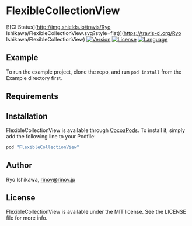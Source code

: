 # FlexibleCollectionView

[![CI Status](http://img.shields.io/travis/Ryo Ishikawa/FlexibleCollectionView.svg?style=flat)](https://travis-ci.org/Ryo Ishikawa/FlexibleCollectionView)
[![Version](https://img.shields.io/cocoapods/v/FlexibleCollectionView.svg?style=flat)](http://cocoapods.org/pods/FlexibleCollectionView)
[![License](https://img.shields.io/badge/LICENSE-MIT-yellow.svg)](https://img.shields.io/badge/LICENSE-MIT-yellow.svg)
[![Language](https://img.shields.io/badge/Language-Swift3-blue.svg)](https://img.shields.io/badge/Language-Swift3-blue.svg)


## Example

To run the example project, clone the repo, and run `pod install` from the Example directory first.

## Requirements

## Installation

FlexibleCollectionView is available through [CocoaPods](http://cocoapods.org). To install
it, simply add the following line to your Podfile:

```ruby
pod "FlexibleCollectionView"
```

## Author

Ryo Ishikawa, rinov@rinov.jp

## License

FlexibleCollectionView is available under the MIT license. See the LICENSE file for more info.
